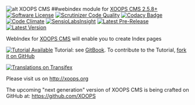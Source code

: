 ![alt XOOPS CMS](http://xoops.org/images/logoXoops4GithubRepository.png)
##webindex module for  [XOOPS CMS 2.5.8+](https://xoops.org)
[![Software License](https://img.shields.io/badge/license-GPL-brightgreen.svg?style=flat)](LICENSE)
[![Scrutinizer Code Quality](https://img.shields.io/scrutinizer/g/mambax7/webindex.svg?style=flat)](https://scrutinizer-ci.com/g/mambax7/webindex/?branch=master)
[![Codacy Badge](https://api.codacy.com/project/badge/Grade/7b0c9e832629480c9b1d950869778498)](https://www.codacy.com/p/31362)
[![Code Climate](https://img.shields.io/codeclimate/github/mambax7/webindex.svg?style=flat)](https://codeclimate.com/github/mambax7/webindex)
[![SensioLabsInsight](https://insight.sensiolabs.com/projects/cc88660e-a4bf-43dc-8727-de1e61e929a8/mini.png)](https://insight.sensiolabs.com/projects/cc88660e-a4bf-43dc-8727-de1e61e929a8)
[![Latest Pre-Release](https://img.shields.io/github/tag/mambax7/webindex.svg?style=flat)](https://github.com/mambax7/webindex/tags/)
[![Latest Version](https://img.shields.io/github/release/mambax7/webindex.svg?style=flat)](https://github.com/mambax7/webindex/releases/)

WebIndex for [XOOPS CMS](http://xoops.org) will enable you to create Index pages

[![Tutorial Available](http://xoops.org/images/tutorial-available-blue.svg)](https://www.gitbook.com/book/xoops/webindex-tutorial/) Tutorial: see [GitBook](https://www.gitbook.com/book/xoops/webindex-tutorial/).
To contribute to the Tutorial, [fork it on GitHub](https://github.com/XoopsDocs/webindex-tutorial)

[![Translations on Transifex](http://xoops.org/images/translations-transifex-blue.svg)](https://www.transifex.com/xoops)

Please visit us on http://xoops.org

The upcoming "next generation" version of XOOPS CMS is being crafted on GitHub at: https://github.com/XOOPS

